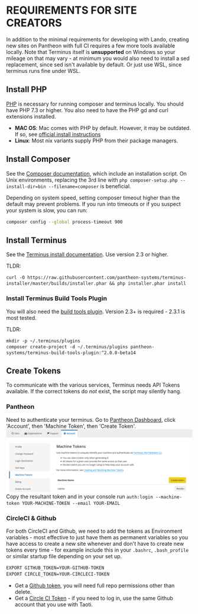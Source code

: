 # REQUIREMENTS FOR SITE CREATORS
In addition to the minimal requirements for developing with Lando, creating new sites on Pantheon with full CI requires
a few more tools available locally. Note that Terminus itself is **unsupported** on Windows so your mileage on that may
vary - at minimum you would also need to install a sed replacement, since sed isn't available by default. Or just use
WSL, since terminus runs fine under WSL.

## Install PHP
[PHP](https://www.php.net/) is necessary for running composer and terminus locally. You should have PHP 7.3 or higher.
You also need to have the PHP gd and curl extensions installed.

* **MAC OS**: Mac comes with PHP by default. However, it may be outdated. If so, see [official install instructions](
https://www.php.net/manual/en/install.macosx.packages.php)
* **Linux**: Most nix variants supply PHP from their package managers.

## Install Composer
See the [Composer documentation](https://getcomposer.org/download/), which include an installation script. On Unix
environments, replacing the 3rd line with `php composer-setup.php --install-dir=bin --filename=composer` is beneficial.

Depending on system speed, setting composer timeout higher than the default may prevent problems. If you run into
timeouts or if you suspect your system is slow, you can run:
```bash
composer config --global process-timeout 900
```
 

## Install Terminus
See the [Terminus install documentation](https://pantheon.io/docs/terminus/install/). Use version 2.3 or higher.

TLDR:
```
curl -O https://raw.githubusercontent.com/pantheon-systems/terminus-installer/master/builds/installer.phar && php installer.phar install
```

### Install Terminus Build Tools Plugin
You will also need the [build tools plugin](https://github.com/pantheon-systems/terminus-build-tools-plugin/). Version
2.3+ is required - 2.3.1 is most tested.

TLDR:
```
mkdir -p ~/.terminus/plugins
composer create-project -d ~/.terminus/plugins pantheon-systems/terminus-build-tools-plugin:^2.0.0-beta14
```

## Create Tokens
To communicate with the various services, Terminus needs API Tokens available. If the correct tokens do *not* exist,
the script may silently hang.

### Pantheon
Need to authenticate your terminus. Go to [Pantheon Dashboard](https://dashboard.pantheon.io), click 'Account', then
'Machine Token', then 'Create Token'.
![Creating a Pantheon Token](token-pantheon.png)
Copy the resultant token and in your console run `auth:login --machine-token YOUR-MACHINE-TOKEN --email YOUR-EMAIL`

### CircleCI & Github
For both CircleCI and Github, we need to add the tokens as Environment variables - most effective to just have them as
permanent variables so you have access to create a new site whenever and don't have to create new tokens every time -
for example include this in your `.bashrc`, `.bash_profile` or similar startup file depending on your set up.
```bash
EXPORT GITHUB_TOKEN=YOUR-GITHUB-TOKEN
EXPORT CIRCLE_TOKEN=YOUR-CIRCLECI-TOKEN
```

- Get a [Github token](https://github.com/settings/tokens), you will need full repo permissions other than delete.
- Get a [Circle CI Token](https://app.circleci.com/settings/user/tokens) - if you need to log in, use the same Github
account that you use with Taoti.
